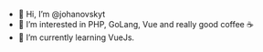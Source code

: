 - 👋  Hi, I’m @johanovskyt
- 👀  I’m interested in PHP, GoLang, Vue and really good coffee ☕️
- 🌱  I’m currently learning VueJs.

<!---
johanovskyt/johanovskyt is a ✨ special ✨ repository because its `README.md` (this file) appears on your GitHub profile.
You can click the Preview link to take a look at your changes.
--->
